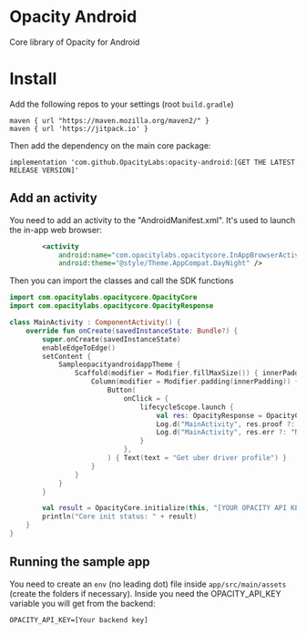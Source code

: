 # Opacity Android

Core library of Opacity for Android

# Install

Add the following repos to your settings (root `build.gradle`)

```
maven { url "https://maven.mozilla.org/maven2/" }
maven { url 'https://jitpack.io' }
```

Then add the dependency on the main core package:

```
implementation 'com.github.OpacityLabs:opacity-android:[GET THE LATEST RELEASE VERSION]'
```

## Add an activity

You need to add an activity to the "AndroidManifest.xml". It's used to launch the in-app web browser:

```xml
        <activity
            android:name="com.opacitylabs.opacitycore.InAppBrowserActivity"
            android:theme="@style/Theme.AppCompat.DayNight" />
```

Then you can import the classes and call the SDK functions

```kotlin
import com.opacitylabs.opacitycore.OpacityCore
import com.opacitylabs.opacitycore.OpacityResponse

class MainActivity : ComponentActivity() {
    override fun onCreate(savedInstanceState: Bundle?) {
        super.onCreate(savedInstanceState)
        enableEdgeToEdge()
        setContent {
            SampleopacityandroidappTheme {
                Scaffold(modifier = Modifier.fillMaxSize()) { innerPadding ->
                    Column(modifier = Modifier.padding(innerPadding)) {
                        Button(
                            onClick = {
                                lifecycleScope.launch {
                                    val res: OpacityResponse = OpacityCore.getUberRiderProfile()
                                    Log.d("MainActivity", res.proof ?: "No proof")
                                    Log.d("MainActivity", res.err ?: "No err")
                                }
                            },
                        ) { Text(text = "Get uber driver profile") }
                    }
                }
            }
        }

        val result = OpacityCore.initialize(this, "[YOUR OPACITY API KEY]", false, OpacityCore.Environment.PRODUCTION)
        println("Core init status: " + result)
    }
}

```

## Running the sample app

You need to create an `env` (no leading dot) file inside `app/src/main/assets` (create the folders if necessary). Inside you need the OPACITY_API_KEY variable you will get from the backend:

```
OPACITY_API_KEY=[Your backend key]
```
